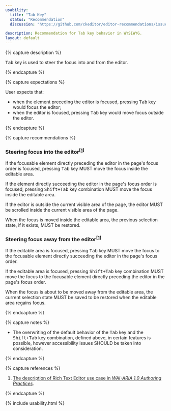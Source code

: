```yaml
---
usability:
  title: "Tab Key"
  status: "Recommendation"
  discussion: "https://github.com/ckeditor/editor-recommendations/issues/41"

description: Recommendation for Tab key behavior in WYSIWYG.
layout: default
---
```


{% capture description %}

<kbd>Tab</kbd> key is used to steer the focus into and from the editor.

{% endcapture %}

{% capture expectations %}

User expects that:

* when the element preceding the editor is focused, pressing <kbd>Tab</kbd> key would focus the editor;
* when the editor is focused, pressing <kbd>Tab</kbd> key would move focus outside the editor.

{% endcapture %}

{% capture recommendations %}

### Steering focus into the editor<sup>[[1](#ref1)]</sup>

If the focusable element directly preceding the editor in the page's focus order is focused, pressing <kbd>Tab</kbd> key MUST move the focus inside the editable area.

If the element directly succeeding the editor in the page's focus order is focused, pressing <kbd>Shift+Tab</kbd> key combination MUST move the focus inside the editable area.

If the editor is outside the current visible area of the page, the editor MUST be scrolled inside the current visible area of the page.

When the focus is moved inside the editable area, the previous selection state, if it exists, MUST be restored.

### Steering focus away from the editor<sup>[[1](#ref1)]</sup>

If the editable area is focused, pressing <kbd>Tab</kbd> key MUST move the focus to the focusable element directly succeeding the editor in the page's focus order.

If the editable area is focused, pressing <kbd>Shift+Tab</kbd> key combination MUST move the focus to the focusable element directly preceding the editor in the page's focus order.

When the focus is about to be moved away from the editable area, the current selection state MUST be saved to be restored when the editable area regains focus.

{% endcapture %}

{% capture notes %}

* The overwriting of the default behavior of the <kbd>Tab</kbd> key and the <kbd>Shift+Tab</kbd> key combination, defined above, in certain features is possible, however accessibility issues SHOULD be taken into consideration.

{% endcapture %}

{% capture references %}

1. <a id="ref1"></a>[The description of Rich Text Editor use case in <i>WAI-ARIA 1.0 Authoring Practices</i>](https://www.w3.org/TR/wai-aria-practices/#richtext).

{% endcapture %}

{% include usability.html %}
